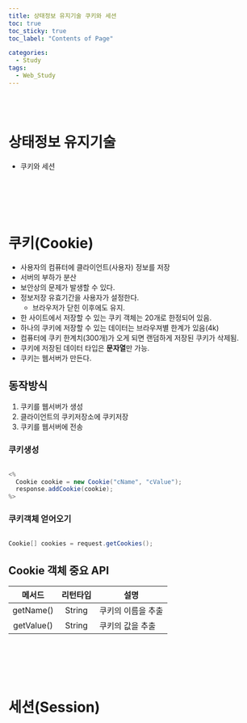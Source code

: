 ```yaml
---
title: 상태정보 유지기술 쿠키와 세션
toc: true
toc_sticky: true
toc_label: "Contents of Page"

categories:
  - Study
tags:
  - Web_Study
---
```


<br><br>

# 상태정보 유지기술
* 쿠키와 세션

<br><br><br><br>

# 쿠키(Cookie)
* 사용자의 컴퓨터에 클라이언트(사용자) 정보를 저장
* 서버의 부하가 분산
* 보안상의 문제가 발생할 수 있다.
* 정보저장 유효기간을 사용자가 설정한다.
  - 브라우저가 닫힌 이후에도 유지.
* 한 사이트에서 저장할 수 있는 쿠키 객체는 20개로 한정되어 있음.
* 하나의 쿠키에 저장할 수 있는 데이터는 브라우져별 한계가 있음(4k)
* 컴퓨터에 쿠키 한계치(300개)가 오게 되면 랜덤하게 저장된 쿠키가 삭제됨.
* 쿠키에 저장된 데이터 타입은 **문자열**만 가능.
* 쿠키는 웹서버가 만든다.

## 동작방식
  1. 쿠키를 웹서버가 생성 
  2. 클라이언트의 쿠키저장소에 쿠키저장
  3. 쿠키를 웹서버에 전송

### 쿠키생성

```java

<% 
  Cookie cookie = new Cookie("cName", "cValue");
  response.addCookie(cookie);
%>

```

### 쿠키객체 얻어오기

```java

Cookie[] cookies = request.getCookies();

```

## Cookie 객체 중요 API

| 메서드 | 리턴타입 | 설명 |
|:---:|:---:|---|
| getName() | String | 쿠키의 이름을 추출 |
| getValue() | String | 쿠키의 값을 추출 |

<br><br><br><br>

# 세션(Session)
